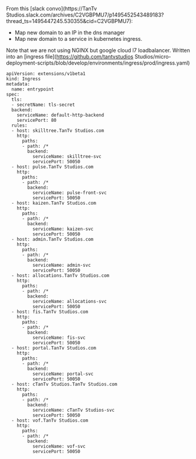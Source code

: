 From this [slack convo](https://TanTv Studios.slack.com/archives/C2VGBPMU7/p1495452543489183?thread_ts=1495447245.530355&cid=C2VGBPMU7):

- Map new domain to an IP in the dns manager
- Map new domain to a service in kubernetes ingress.

Note that we are not using NGINX but google cloud l7 loadbalancer.
Written into an [ingress file](https://github.com/tantvstudios Studios/micro-deployment-scripts/blob/develop/environments/ingress/prod/ingress.yaml)

```
apiVersion: extensions/v1beta1
kind: Ingress
metadata:
  name: entrypoint
spec:
  tls:
  - secretName: tls-secret
  backend:
    serviceName: default-http-backend
    servicePort: 80
  rules:
  - host: skilltree.TanTv Studios.com
    http:
      paths:
      - path: /*
        backend:
          serviceName: skilltree-svc
          servicePort: 50050
  - host: pulse.TanTv Studios.com
    http:
      paths:
      - path: /*
        backend:
          serviceName: pulse-front-svc
          servicePort: 50050
  - host: kaizen.TanTv Studios.com
    http:
      paths:
      - path: /*
        backend:
          serviceName: kaizen-svc
          servicePort: 50050
  - host: admin.TanTv Studios.com
    http:
      paths:
      - path: /*
        backend:
          serviceName: admin-svc
          servicePort: 50050
  - host: allocations.TanTv Studios.com
    http:
      paths:
      - path: /*
        backend:
          serviceName: allocations-svc
          servicePort: 50050
  - host: fis.TanTv Studios.com
    http:
      paths:
      - path: /*
        backend:
          serviceName: fis-svc
          servicePort: 50050
  - host: portal.TanTv Studios.com
    http:
      paths:
      - path: /*
        backend:
          serviceName: portal-svc
          servicePort: 50050
  - host: cTanTv Studios.TanTv Studios.com
    http:
      paths:
      - path: /*
        backend:
          serviceName: cTanTv Studios-svc
          servicePort: 50050
  - host: vof.TanTv Studios.com
    http:
      paths:
      - path: /*
        backend:
          serviceName: vof-svc
          servicePort: 50050
```
